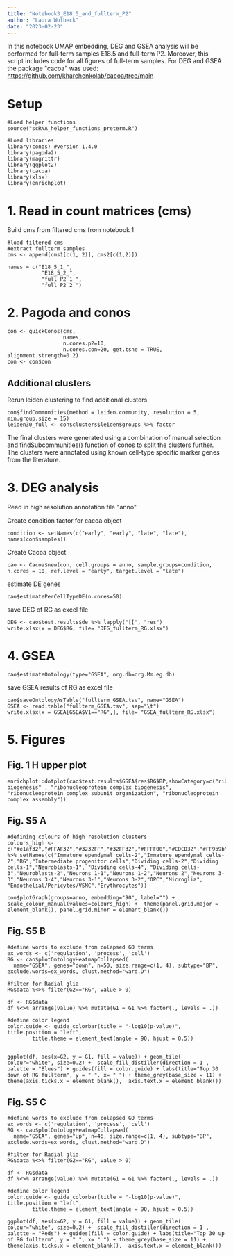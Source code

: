 ```yaml
---
title: "Notebook3_E18.5_and_fullterm_P2"
author: "Laura Wolbeck"
date: "2023-02-23"
---
```


In this notebook UMAP embedding, DEG and GSEA analysis will be performed for full-term samples E18.5 and full-term P2. Moreover, this script includes code for all figures of full-term samples. 
For DEG and GSEA the package "cacoa" was used: https://github.com/kharchenkolab/cacoa/tree/main

# Setup
```{r setup, results='hide', warning=FALSE, message = FALSE}
#Load helper functions
source("scRNA_helper_functions_preterm.R")

#Load libraries
library(conos) #version 1.4.0
library(pagoda2)
library(magrittr)
library(ggplot2)
library(cacoa)
library(xlsx)
library(enrichplot)
```

# 1. Read in count matrices (cms)
Build cms from filtered cms from notebook 1

```{r, eval=F, echo=F}
#load filtered cms
#extract fullterm samples
cms <- append(cms1[c(1, 2)], cms2[c(1,2)])
```

```{r}
names = c("E18_5_1_",
           "E18_5_2_",
           "full_P2_1_",
           "full_P2_2_")
```

# 2. Pagoda and conos

```{r, eval=FALSE}
con <- quickConos(cms,
                  names,
                  n.cores.p2=10,
                  n.cores.con=20, get.tsne = TRUE, alignment.strength=0.2)
con <- con$con
```

## Additional clusters
Rerun leiden clustering to find additional clusters
```{r, eval=FALSE}
con$findCommunities(method = leiden.community, resolution = 5, min.group.size = 15)
leiden30_full <- con$clusters$leiden$groups %>% factor
```
The final clusters were generated using a combination of manual selection and findSubcommunities() function of conos to split the clusters further. The clusters were annotated using known cell-type specific marker genes from the literature.

# 3. DEG analysis
Read in high resolution annotation file "anno"

Create condition factor for cacoa object
```{r,eval=FALSE }
condition <- setNames(c("early", "early", "late", "late"), names(con$samples))
```

Create Cacoa object
```{r,eval=FALSE}
cao <- Cacoa$new(con, cell.groups = anno, sample.groups=condition, n.cores = 10, ref.level = "early", target.level = "late")
```

estimate DE genes
```{r,eval=FALSE}
cao$estimatePerCellTypeDE(n.cores=50) 
```

save DEG of RG as excel file 
```{r}
DEG <- cao$test.results$de %>% lapply("[[", "res") 
write.xlsx(x = DEG$RG, file= "DEG_fullterm_RG.xlsx")
```

# 4. GSEA
```{r}
cao$estimateOntology(type="GSEA", org.db=org.Mm.eg.db)
```

save GSEA results of RG as excel file
```{r}
cao$saveOntologyAsTable("fullterm_GSEA.tsv", name="GSEA")
GSEA <- read.table("fullterm_GSEA.tsv", sep="\t")
write.xlsx(x = GSEA[GSEA$V1=="RG",], file= "GSEA_fullterm_RG.xlsx")
```

# 5. Figures
## Fig. 1 H upper plot
```{r}
enrichplot::dotplot(cao$test.results$GSEA$res$RG$BP,showCategory=c("ribosome biogenesis" , "ribonucleoprotein complex biogenesis", "ribonucleoprotein complex subunit organization", "ribonucleoprotein complex assembly"))
```

## Fig. S5 A
```{r}
#defining colours of high resolution clusters
colours_high <- c("#e1af32","#FFAF32","#3232FF","#32FF32","#FFFF00","#CDCD32","#FF9b9b","#EB8C32","#C8961E","#FF3232","#AF3232","#B49191","#694646","#820000","#965050","#550505","#C80F0F","#AF32FF","#E632E6","#FFC8FF","#DBFF00") %>% setNames(c("Immature ependymal cells-2","Immature ependymal cells-2","RG","Intermediate progenitor cells","Dividing cells-2","Dividing cells-1","Neuroblasts-1", "Dividing cells-4", "Dividing cells-3","Neuroblasts-2","Neurons 1-1","Neurons 1-2","Neurons 2","Neurons 3-3","Neurons 3-4","Neurons 3-1","Neurons 3-2","OPC","Microglia", "Endothelial/Pericytes/VSMC","Erythrocytes"))
```

```{r}
con$plotGraph(groups=anno, embedding="90", label="") + scale_colour_manual(values=colours_high) +  theme(panel.grid.major = element_blank(), panel.grid.minor = element_blank())
```

## Fig. S5 B
```{r}
#define words to exclude from colapsed GO terms
ex_words <- c('regulation', 'process', 'cell')
RG <- cao$plotOntologyHeatmapCollapsed(
  name="GSEA", genes="down", n=50, size.range=c(1, 4), subtype="BP", exclude.words=ex_words, clust.method="ward.D")

#filter for Radial glia
RG$data %<>% filter(G2=="RG", value > 0)

df <- RG$data
df %<>% arrange(value) %>% mutate(G1 = G1 %>% factor(., levels = .))

#define color legend
color.guide <- guide_colorbar(title = "-log10(p-value)", title.position = "left", 
        title.theme = element_text(angle = 90, hjust = 0.5))


ggplot(df, aes(x=G2, y = G1, fill = value)) + geom_tile( colour="white", size=0.2) +  scale_fill_distiller(direction = 1 , palette = "Blues") + guides(fill = color.guide) + labs(title="Top 30 down of RG fullterm", y = " ", x= " ") + theme_grey(base_size = 11) + theme(axis.ticks.x = element_blank(),  axis.text.x = element_blank())
```

## Fig. S5 C
```{r, fig.width=7, fig.height=7}
#define words to exclude from colapsed GO terms
ex_words <- c('regulation', 'process', 'cell')
RG <- cao$plotOntologyHeatmapCollapsed(
  name="GSEA", genes="up", n=46, size.range=c(1, 4), subtype="BP", exclude.words=ex_words, clust.method="ward.D")

#filter for Radial glia
RG$data %<>% filter(G2=="RG", value > 0)

df <- RG$data
df %<>% arrange(value) %>% mutate(G1 = G1 %>% factor(., levels = .))

#define color legend
color.guide <- guide_colorbar(title = "-log10(p-value)", title.position = "left", 
        title.theme = element_text(angle = 90, hjust = 0.5))

ggplot(df, aes(x=G2, y = G1, fill = value)) + geom_tile( colour="white", size=0.2) +  scale_fill_distiller(direction = 1 , palette = "Reds") + guides(fill = color.guide) + labs(title="Top 30 up of RG fullterm", y = " ", x= " ") + theme_grey(base_size = 11) + theme(axis.ticks.x = element_blank(),  axis.text.x = element_blank())
```
